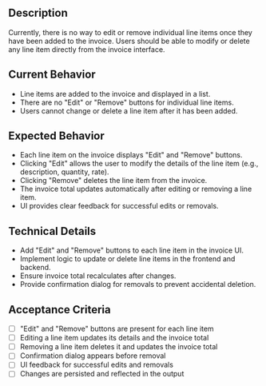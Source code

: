 ## Description

Currently, there is no way to edit or remove individual line items once they have been added to the invoice. Users should be able to modify or delete any line item directly from the invoice interface.

## Current Behavior

- Line items are added to the invoice and displayed in a list.
- There are no "Edit" or "Remove" buttons for individual line items.
- Users cannot change or delete a line item after it has been added.

## Expected Behavior

- Each line item on the invoice displays "Edit" and "Remove" buttons.
- Clicking "Edit" allows the user to modify the details of the line item (e.g., description, quantity, rate).
- Clicking "Remove" deletes the line item from the invoice.
- The invoice total updates automatically after editing or removing a line item.
- UI provides clear feedback for successful edits or removals.

## Technical Details

- Add "Edit" and "Remove" buttons to each line item in the invoice UI.
- Implement logic to update or delete line items in the frontend and backend.
- Ensure invoice total recalculates after changes.
- Provide confirmation dialog for removals to prevent accidental deletion.

## Acceptance Criteria

- [ ] "Edit" and "Remove" buttons are present for each line item
- [ ] Editing a line item updates its details and the invoice total
- [ ] Removing a line item deletes it and updates the invoice total
- [ ] Confirmation dialog appears before removal
- [ ] UI feedback for successful edits and removals
- [ ] Changes are persisted and reflected in the output
